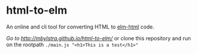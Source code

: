 # html-to-elm
An online and cli tool for converting HTML to [elm-html](https://github.com/evancz/elm-html) code.

*Go to http://mbylstra.github.io/html-to-elm/* or clone this repository and run on the rootpath `./main.js "<h1>This is a test</h1>"`
